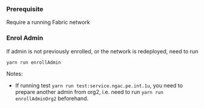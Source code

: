 ### Prerequisite
Require a running Fabric network

### Enrol Admin  
If admin is not previously enrolled, or the network is redeployed, need to run
```shell script
yarn run enrollAdmin
```

Notes:
- If running test `yarn run test:service.ngac.pe.int.1u`, you need to prepare another admin from 
org2, i.e. need to run `yarn run enrollAdminOrg2` beforehand.

